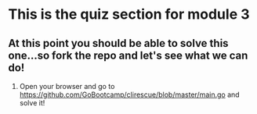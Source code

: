 # This is the quiz section for module 3

## At this point you should be able to solve this one...so fork the repo and let's see what we can do!

1. Open your browser and go to https://github.com/GoBootcamp/clirescue/blob/master/main.go and solve it!